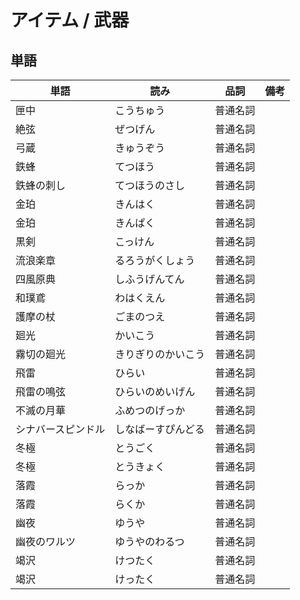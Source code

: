 # アイテム / 武器

## 単語

|単語|読み|品詞|備考|
|---|---|---|---|
|匣中|こうちゅう|普通名詞||
|絶弦|ぜつげん|普通名詞||
|弓蔵|きゅうぞう|普通名詞||
|鉄蜂|てつほう|普通名詞||
|鉄蜂の刺し|てつほうのさし|普通名詞||
|金珀|きんはく|普通名詞||
|金珀|きんぱく|普通名詞||
|黒剣|こっけん|普通名詞||
|流浪楽章|るろうがくしょう|普通名詞||
|四風原典|しふうげんてん|普通名詞||
|和璞鳶|わはくえん|普通名詞||
|護摩の杖|ごまのつえ|普通名詞||
|廻光|かいこう|普通名詞||
|霧切の廻光|きりぎりのかいこう|普通名詞||
|飛雷|ひらい|普通名詞||
|飛雷の鳴弦|ひらいのめいげん|普通名詞||
|不滅の月華|ふめつのげっか|普通名詞||
|シナバースピンドル|しなばーすぴんどる|普通名詞||
|冬極|とうごく|普通名詞||
|冬極|とうきょく|普通名詞||
|落霞|らっか|普通名詞||
|落霞|らくか|普通名詞||
|幽夜|ゆうや|普通名詞||
|幽夜のワルツ|ゆうやのわるつ|普通名詞||
|竭沢|けつたく|普通名詞||
|竭沢|けったく|普通名詞||